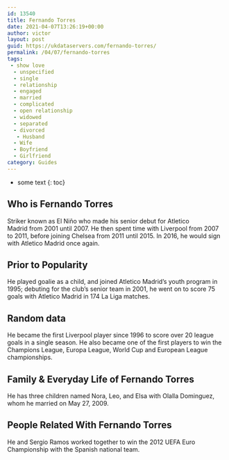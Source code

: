 ```yaml
---
id: 13540
title: Fernando Torres
date: 2021-04-07T13:26:19+00:00
author: victor
layout: post
guid: https://ukdataservers.com/fernando-torres/
permalink: /04/07/fernando-torres
tags:
 - show love
  - unspecified
  - single
  - relationship
  - engaged
  - married
  - complicated
  - open relationship
  - widowed
  - separated
  - divorced
   - Husband
  - Wife
  - Boyfriend
  - Girlfriend
category: Guides
---
```


* some text
{: toc}


## Who is Fernando Torres



Striker known as El Niño who made his senior debut for Atletico Madrid from 2001 until 2007. He then spent time with Liverpool from 2007 to 2011, before joining Chelsea from 2011 until 2015. In 2016, he would sign with Atletico Madrid once again.

                
                
                
## Prior to Popularity



He played goalie as a child, and joined Atletico Madrid&#8217;s youth program in 1995; debuting for the club&#8217;s senior team in 2001, he went on to score 75 goals with Atletico Madrid in 174 La Liga matches. 

                
                
                
## Random data



He became the first Liverpool player since 1996 to score over 20 league goals in a single season. He also became one of the first players to win the Champions League, Europa League, World Cup and European League championships.

                
                
                
## Family & Everyday Life of Fernando Torres



He has three children named Nora, Leo, and Elsa with Olalla Dominguez, whom he married on May 27, 2009.

                
                
                
## People Related With Fernando Torres



He and Sergio Ramos worked together to win the 2012 UEFA Euro Championship with the Spanish national team.

                
              
            
          
          
          